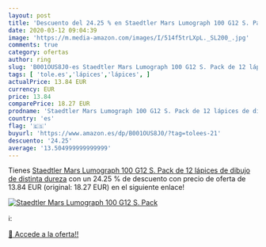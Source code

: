 ```yaml
---
layout: post
title: 'Descuento del 24.25 % en Staedtler Mars Lumograph 100 G12 S. Pack'
date: 2020-03-12 09:04:39
image: 'https://m.media-amazon.com/images/I/514f5trLXpL._SL200_.jpg'
comments: true
category: ofertas
author: ring
slug: 'B001OUS8J0-es Staedtler Mars Lumograph 100 G12 S. Pack de 12 lápices de...'
tags: [ 'tole.es','lápices','lápices', ]
actualPrice: 13.84 EUR
currency: EUR
price: 13.84
comparePrice: 18.27 EUR
prodname: 'Staedtler Mars Lumograph 100 G12 S. Pack de 12 lápices de dibujo de distinta dureza'
country: 'es'
flag: '🇪🇸'
buyurl: 'https://www.amazon.es/dp/B001OUS8J0/?tag=tolees-21'
descuento: '24.25'
average: '13.504999999999999'
---
```


Tienes [Staedtler Mars Lumograph 100 G12 S. Pack de 12 lápices de dibujo de distinta dureza](https://www.amazon.es/dp/B001OUS8J0/?tag=tolees-21) con un 24.25 % de descuento con precio de oferta de 13.84 EUR (original: 18.27 EUR) en el siguiente enlace!

[![Staedtler Mars Lumograph 100 G12 S. Pack](https://m.media-amazon.com/images/I/514f5trLXpL._SL200_.jpg)](https://www.amazon.es/dp/B001OUS8J0/?tag=tolees-21)

ℹ️:


[🛒 Accede a la oferta!!](https://www.amazon.es/dp/B001OUS8J0/?tag=tolees-21)
